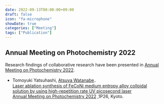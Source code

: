 ```yaml
---
date: 2022-09-13T00:00:00+09:00
draft: false
icon: "fa-microphone"
showDate: true
categories: ["Meeting"]
tags: ["Publication"]
---
```


## Annual Meeting on Photochemistry 2022

Research findings of collaborative research have been presented in [Annual Meeting on Photochemistry 2022](https://photochemistry.jp/2022/english.html).

* Tomoyuki Yatsuhashi, <u>Atsuya Watanabe</u>．  
[Laser ablation synthesis of FeCoNi medium entropy alloy colloidal solution by using high-repetition rate UV picosecond laser](https://confit.atlas.jp/guide/event/photochemistry2022/subject/1P26/advanced)  
[Annual Meeting on Photochemistry 2022](https://photochemistry.jp/2022/) ,1P26, Kyoto.